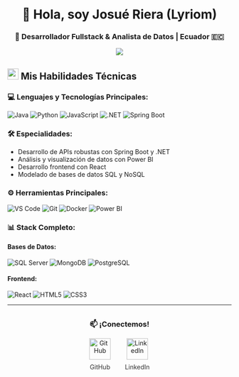 <h1 align="center">👋 Hola, soy Josué Riera (Lyriom)</h1>
<h3 align="center">🚀 Desarrollador Fullstack & Analista de Datos | Ecuador 🇪🇨</h3>

<p align="center">
  <img src="https://user-images.githubusercontent.com/73097560/115834477-dbab4500-a447-11eb-908a-139a6edaec5c.gif">
</p>

## <img src="https://media2.giphy.com/media/QssGEmpkyEOhBCb7e1/giphy.gif" width="25"><b> Mis Habilidades Técnicas</b>

### 💻 Lenguajes y Tecnologías Principales:
<p align="left">
  <img src="https://img.shields.io/badge/Java-ED8B00?style=for-the-badge&logo=openjdk&logoColor=white" alt="Java">
  <img src="https://img.shields.io/badge/Python-3776AB?style=for-the-badge&logo=python&logoColor=white" alt="Python">
  <img src="https://img.shields.io/badge/JavaScript-F7DF1E?style=for-the-badge&logo=javascript&logoColor=black" alt="JavaScript">
  <img src="https://img.shields.io/badge/.NET-512BD4?style=for-the-badge&logo=dotnet&logoColor=white" alt=".NET">
  <img src="https://img.shields.io/badge/Spring_Boot-6DB33F?style=for-the-badge&logo=springboot&logoColor=white" alt="Spring Boot">
</p>

### 🛠️ Especialidades:
- Desarrollo de APIs robustas con Spring Boot y .NET
- Análisis y visualización de datos con Power BI
- Desarrollo frontend con React
- Modelado de bases de datos SQL y NoSQL

### ⚙️ Herramientas Principales:
<p align="left">
  <img src="https://img.shields.io/badge/VS_Code-007ACC?style=for-the-badge&logo=visualstudiocode&logoColor=white" alt="VS Code">
  <img src="https://img.shields.io/badge/Git-F05032?style=for-the-badge&logo=git&logoColor=white" alt="Git">
  <img src="https://img.shields.io/badge/Docker-2496ED?style=for-the-badge&logo=docker&logoColor=white" alt="Docker">
  <img src="https://img.shields.io/badge/PowerBI-F2C811?style=for-the-badge&logo=Power%20BI&logoColor=black" alt="Power BI">
</p>

### 📊 Stack Completo:
#### Bases de Datos:
![SQL Server](https://img.shields.io/badge/Microsoft_SQL_Server-CC2927?style=for-the-badge&logo=microsoftsqlserver&logoColor=white)
![MongoDB](https://img.shields.io/badge/MongoDB-47A248?style=for-the-badge&logo=mongodb&logoColor=white)
![PostgreSQL](https://img.shields.io/badge/PostgreSQL-4169E1?style=for-the-badge&logo=postgresql&logoColor=white)

#### Frontend:
![React](https://img.shields.io/badge/React-20232A?style=for-the-badge&logo=react&logoColor=61DAFB)
![HTML5](https://img.shields.io/badge/HTML5-E34F26?style=for-the-badge&logo=html5&logoColor=white)
![CSS3](https://img.shields.io/badge/CSS3-1572B6?style=for-the-badge&logo=css3&logoColor=white)

---

<div align="center" style="margin: 2rem 0;">
  <h3>📫 ¡Conectemos!</h3>
  
  <div style="display: flex; justify-content: center; gap: 2rem; align-items: center;">
    <a href="https://github.com/Lyriom" target="_blank" style="text-decoration: none; display: flex; flex-direction: column; align-items: center;">
      <img src="https://img.icons8.com/fluency/48/000000/github.png" width="48" height="48" alt="GitHub"/>
      <span style="margin-top: 0.5rem; color: #333;">GitHub</span>
    </a>
    <a href="https://www.linkedin.com/in/josue-riera-407998238/" target="_blank" style="text-decoration: none; display: flex; flex-direction: column; align-items: center;">
      <img src="https://img.icons8.com/color/48/000000/linkedin.png" width="48" height="48" alt="LinkedIn"/>
      <span style="margin-top: 0.5rem; color: #333;">LinkedIn</span>
    </a>
  </div>
</div>
